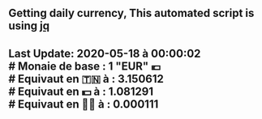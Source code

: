 ## Getting daily currency, This automated script is using [jq](https://stedolan.github.io/jq/)
## Last Update:  2020-05-18 à 00:00:02 </br># Monaie de base : 1 "EUR" 💶 </br> # Equivaut en 🇹🇳 à :  3.150612 </br> # Equivaut en 💵 à : 1.081291</br> # Equivaut en 🐱‍💻 à :  0.000111
